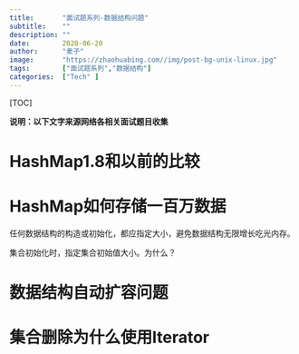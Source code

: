 ```yaml
---
title:       "面试题系列-数据结构问题"
subtitle:    ""
description: ""
date:        2020-06-20
author:      "麦子"
image:       "https://zhaohuabing.com//img/post-bg-unix-linux.jpg"
tags:        ["面试题系列","数据结构"]
categories:  ["Tech" ]
---
```


[TOC]

**说明：以下文字来源网络各相关面试题目收集**





# HashMap1.8和以前的比较





# HashMap如何存储一百万数据

任何数据结构的构造或初始化，都应指定大小，避免数据结构无限增长吃光内存。

集合初始化时，指定集合初始值大小。为什么？



# 数据结构自动扩容问题





# 集合删除为什么使用Iterator

 

